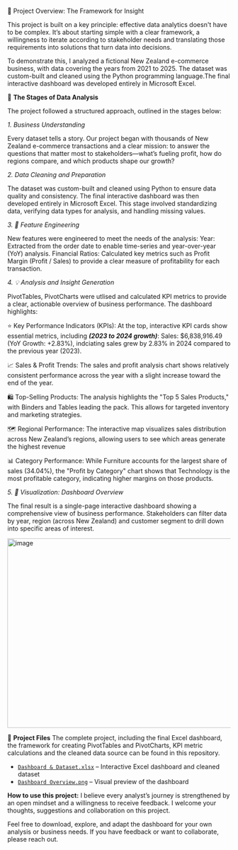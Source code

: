 📍 Project Overview: The Framework for Insight

This project is built on a key principle: effective data analytics doesn't have to be complex. It’s about starting simple with a clear framework, a willingness to iterate according to stakeholder needs and translating those requirements into solutions that turn data into decisions.

To demonstrate this, I analyzed a fictional New Zealand e-commerce business, with data covering the years from 2021 to 2025. The dataset was custom-built and cleaned using the Python programming language.The final interactive dashboard was developed entirely in Microsoft Excel.

📖 **The Stages of Data Analysis**

The project followed a structured approach, outlined in the stages below:

*1. Business Understanding*

Every dataset tells a story. Our project began with thousands of New Zealand e-commerce transactions and a clear mission: to answer the questions that matter most to stakeholders—what’s fueling profit, how do regions compare, and which products shape our growth?

*2. Data Cleaning and Preparation*

The dataset was custom-built and cleaned using Python to ensure data quality and consistency. The final interactive dashboard was then developed entirely in Microsoft Excel. This stage involved standardizing data, verifying data types for analysis, and handling missing values.

*3. 🔧 Feature Engineering*

New features were engineered to meet the needs of the analysis:
Year: Extracted from the order date to enable time-series and year-over-year (YoY) analysis.
Financial Ratios: Calculated key metrics such as Profit Margin (Profit / Sales) to provide a clear measure of profitability for each transaction.

*4. 💡 Analysis and Insight Generation*

PivotTables, PivotCharts were utlised and calculated KPI metrics to provide a clear, actionable overview of business performance. The dashboard highlights:

⭐ Key Performance Indicators (KPIs):
At the top, interactive KPI cards show essential metrics, including ***(2023 to 2024 growth)***:
Sales: $6,838,916.49 (YoY Growth: +2.83%), indciating sales grew by 2.83% in 2024 compared to the previous year (2023).

📈 Sales & Profit Trends: The sales and profit analysis chart shows relatively consistent performance across the year with a slight increase toward the end of the year.

🛍️ Top-Selling Products: The analysis highlights the "Top 5 Sales Products," with Binders and Tables leading the pack. This allows for targeted inventory and marketing strategies.

🗺️ Regional Performance: The interactive map visualizes sales distribution across New Zealand’s regions, allowing users to see which areas generate the highest revenue

📊 Category Performance: While Furniture accounts for the largest share of sales (34.04%), the "Profit by Category" chart shows that Technology is the most profitable category, indicating higher margins on those products.

*5. 🎨  Visualization: Dashboard Overview*

The final result is a single-page interactive dashboard showing a comprehensive view of business performance. Stakeholders can filter data by year, region (across New Zealand) and customer segment to drill down into specific areas of interest. 


<img width="712" height="428" alt="image" src="https://github.com/user-attachments/assets/11ad430b-4569-483e-8e89-f9c17ecea258" />



📂 **Project Files**
The complete project, including the final Excel dashboard, the framework for creating PivotTables and PivotCharts, KPI metric calculations and the cleaned data source can be found in this repository.

- [`Dashboard & Dataset.xlsx`](https://github.com/zar-moethu/NZ-Ecommerce-Excel-Dashboard/blob/Dashboard/Dashboard%20%26%20Dataset.xlsx) – Interactive Excel dashboard and cleaned dataset  
- [`Dashboard Overview.png`](https://github.com/zar-moethu/NZ-Ecommerce-Excel-Dashboard/blob/Dashboard/Dashboard%20Overview.png) – Visual preview of the dashboard

**How to use this project:**
I believe every analyst’s journey is strengthened by an open mindset and a willingness to receive feedback. I welcome your thoughts, suggestions and collaboration on this project.

Feel free to download, explore, and adapt the dashboard for your own analysis or business needs. If you have feedback or want to collaborate, please reach out.


